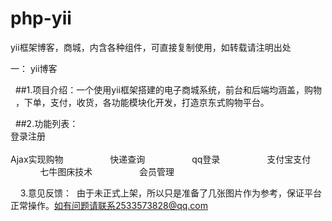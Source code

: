# php-yii
  yii框架博客，商城，内含各种组件，可直接复制使用，如转载请注明出处

一： yii博客

     ##1.项目介绍：一个使用yii框架搭建的电子商城系统，前台和后端均涵盖，购物
    ，下单，支付，收货，各功能模块化开发，打造京东式购物平台。
    
     ##2.功能列表：  
             <br> 登录注册	
             <br> Ajax实现购物
                  
   快递查询
                  
   qq登录
                  
   支付宝支付
                  
   七牛图床技术
                  
   会员管理
                 
     3.意见反馈：  由于未正式上架，所以只是准备了几张图片作为参考，保证平台正常操作。如有问题请联系2533573828@qq.com
